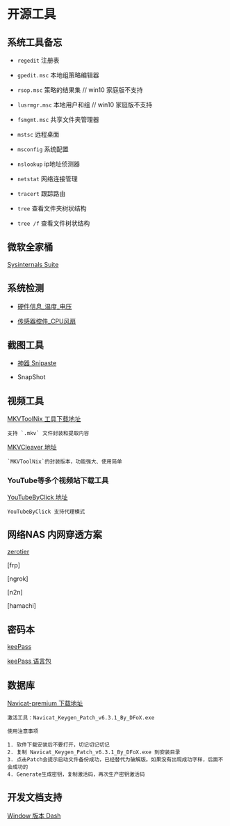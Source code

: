 # 开源工具

## 系统工具备忘

- `regedit` 注册表
- `gpedit.msc` 本地组策略编辑器
- `rsop.msc` 策略的结果集 // win10 家庭版不支持
- `lusrmgr.msc` 本地用户和组 // win10 家庭版不支持
- `fsmgmt.msc` 共享文件夹管理器
- `mstsc` 远程桌面
- `msconfig` 系统配置

- `nslookup` ip地址侦测器
- `netstat` 网络连接管理
- `tracert` 跟踪路由

- `tree` 查看文件夹树状结构
- `tree /f` 查看文件树状结构

## 微软全家桶

[Sysinternals Suite](https://docs.microsoft.com/zh-cn/sysinternals/downloads/)

## 系统检测

- [硬件信息_温度_电压](https://github.com/openhardwaremonitor/openhardwaremonitor)

- [传感器控件_CPU风扇](https://github.com/Rem0o/FanControl.Releases)

## 截图工具

- [神器 Snipaste](https://zh.snipaste.com)

- SnapShot

## 视频工具

[MKVToolNix 工具下载地址](https://mkvtoolnix.download/windows/releases/)

    支持 `.mkv` 文件封装和提取内容

[MKVCleaver 地址](https://blogs.sapib.ca/apps/mkvcleaver/)

    `MKVToolNix`的封装版本，功能强大、使用简单

### YouTube等多个视频站下载工具

[YouTubeByClick 地址](https://www.byclickdownloader.com/youtube-downloader-software.php)

    YouTubeByClick 支持代理模式

## 网络NAS 内网穿透方案

[zerotier](https://www.zerotier.com/download.shtml)

[frp]

[ngrok]

[n2n]

[hamachi]

## 密码本

[keePass](https://keepass.info/download.html)

[keePass 语言包](https://keepass.info/translations.html)

## 数据库

[Navicat-premium 下载地址](https://www.navicat.com.cn/download/navicat-premium)

    激活工具：Navicat_Keygen_Patch_v6.3.1_By_DFoX.exe

    使用注意事项

    1. 软件下载安装后不要打开，切记切记切记
    2. 复制 Navicat_Keygen_Patch_v6.3.1_By_DFoX.exe 到安装目录
    3. 点击Patch会提示启动文件备份成功，已经替代为破解版。如果没有出现成功字样，后面不会成功的
    4. Generate生成密钥，复制激活码，再次生产密钥激活码

## 开发文档支持

[Window 版本 Dash](https://velocity.silverlakesoftware.com/)
